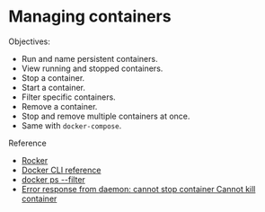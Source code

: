 # Managing containers

Objectives:

* Run and name persistent containers.
* View running and stopped containers.
* Stop a container.
* Start a container.
* Filter specific containers.
* Remove a container.
* Stop and remove multiple containers at once.
* Same with `docker-compose`.

Reference

* [Rocker](https://www.rocker-project.org/)
* [Docker CLI reference](https://docs.docker.com/engine/reference/commandline/docker/)
* [docker ps --filter](https://docs.docker.com/engine/reference/commandline/ps/#filtering)
* [Error response from daemon: cannot stop container Cannot kill container](https://github.com/2DegreesInvesting/resources/issues/272)

